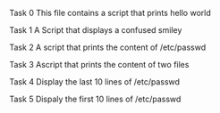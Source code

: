 Task 0
This file contains a script that prints hello world

Task 1
A Script that displays a confused smiley

Task 2
A script that prints the content of /etc/passwd


Task 3
Ascript that prints the content of two files


Task 4
Display the last 10 lines of /etc/passwd


Task 5
Dispaly the first 10 lines of /etc/passwd

